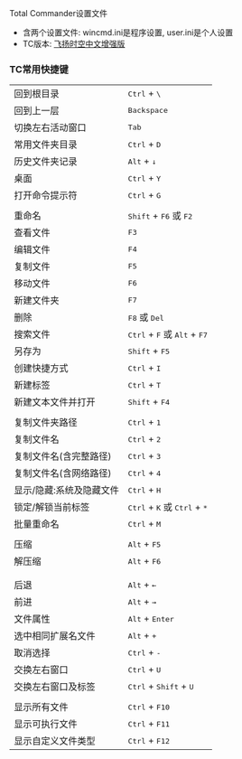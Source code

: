 Total Commander设置文件

- 含两个设置文件: wincmd.ini是程序设置, user.ini是个人设置
- TC版本: [飞扬时空中文增强版](http://iyoung.blog.163.com/blog/static/16678880720161190947891/)

### TC常用快捷键

| | |
| :--- | :--- |
| 回到根目录 | <kbd>Ctrl</kbd> + <kbd>\\</kbd> |
| 回到上一层 | <kbd>Backspace</kbd> |
| 切换左右活动窗口 | <kbd>Tab</kbd> |
| 常用文件夹目录 | <kbd>Ctrl</kbd> + <kbd>D</kbd> |
| 历史文件夹记录 | <kbd>Alt</kbd> + <kbd>↓</kbd> |
| 桌面 | <kbd>Ctrl</kbd> + <kbd>Y</kbd> |
| 打开命令提示符 | <kbd>Ctrl</kbd> + <kbd>G</kbd> |
| | |
| 重命名 | <kbd>Shift</kbd> + <kbd>F6</kbd> 或 <kbd>F2</kbd> |
| 查看文件 | <kbd>F3</kbd> |
| 编辑文件 | <kbd>F4</kbd> |
| 复制文件 | <kbd>F5</kbd> |
| 移动文件 | <kbd>F6</kbd> |
| 新建文件夹 | <kbd>F7</kbd> |
| 删除 | <kbd>F8</kbd> 或 <kbd>Del</kbd> |
| 搜索文件 | <kbd>Ctrl</kbd> + <kbd>F</kbd> 或 <kbd>Alt</kbd> + <kbd>F7</kbd> |
| 另存为 | <kbd>Shift</kbd> + <kbd>F5</kbd> |
| 创建快捷方式 | <kbd>Ctrl</kbd> + <kbd>I</kbd> |
| 新建标签 | <kbd>Ctrl</kbd> + <kbd>T</kbd> |
| 新建文本文件并打开 | <kbd>Shift</kbd> + <kbd>F4</kbd> |
| | |
| 复制文件夹路径 | <kbd>Ctrl</kbd> + <kbd>1</kbd> |
| 复制文件名 | <kbd>Ctrl</kbd> + <kbd>2</kbd> |
| 复制文件名(含完整路径) | <kbd>Ctrl</kbd> + <kbd>3</kbd> |
| 复制文件名(含网络路径) | <kbd>Ctrl</kbd> + <kbd>4</kbd> |
| 显示/隐藏:系统及隐藏文件 | <kbd>Ctrl</kbd> + <kbd>H</kbd> |
| 锁定/解锁当前标签 | <kbd>Ctrl</kbd> + <kbd>K</kbd> 或 <kbd>Ctrl</kbd> + <kbd>*</kbd> |
| 批量重命名 | <kbd>Ctrl</kbd> + <kbd>M</kbd> |
| | |
| 压缩 | <kbd>Alt</kbd> + <kbd>F5</kbd> |
| 解压缩 | <kbd>Alt</kbd> + <kbd>F6</kbd> |
| | |
| | |
| 后退 | <kbd>Alt</kbd> + <kbd>←</kbd> |
| 前进 | <kbd>Alt</kbd> + <kbd>→</kbd> |
| 文件属性 | <kbd>Alt</kbd> + <kbd>Enter</kbd> |
| 选中相同扩展名文件 | <kbd>Alt</kbd> + <kbd>+</kbd> |
| 取消选择 | <kbd>Ctrl</kbd> + <kbd>-</kbd> |
| 交换左右窗口 | <kbd>Ctrl</kbd> + <kbd>U</kbd> |
| 交换左右窗口及标签 | <kbd>Ctrl</kbd> + <kbd>Shift</kbd> + <kbd>U</kbd> |
| | |
| 显示所有文件 | <kbd>Ctrl</kbd> + <kbd>F10</kbd> |
| 显示可执行文件 | <kbd>Ctrl</kbd> + <kbd>F11</kbd> |
| 显示自定义文件类型 | <kbd>Ctrl</kbd> + <kbd>F12</kbd> |



